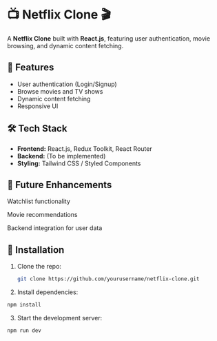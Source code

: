 # 📺 Netflix Clone 🎬

A **Netflix Clone** built with **React.js**, featuring user authentication, movie browsing, and dynamic content fetching.

## 🚀 Features
- User authentication (Login/Signup)
- Browse movies and TV shows
- Dynamic content fetching
- Responsive UI

## 🛠️ Tech Stack
- **Frontend:** React.js, Redux Toolkit, React Router
- **Backend:** (To be implemented)
- **Styling:** Tailwind CSS / Styled Components

 ## 📌 Future Enhancements
Watchlist functionality

Movie recommendations

Backend integration for user data

## 📌 Installation
1. Clone the repo:
   ```sh
   git clone https://github.com/yourusername/netflix-clone.git
   ```

2. Install dependencies:
  ```sh
  npm install
  ```

3. Start the development server:
  ```sh
  npm run dev
  ```
